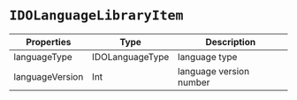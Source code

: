 # `IDOLanguageLibraryItem`

| Properties | Type | Description |
| ----------- | ------- | ------------ |
| languageType | IDOLanguageType | language type|
| languageVersion | Int | language version number|

